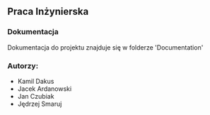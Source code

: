 ## Praca Inżynierska

### Dokumentacja
Dokumentacja do projektu znajduje się w folderze 'Documentation' 

### Autorzy:
  - Kamil Dakus
  - Jacek Ardanowski
  - Jan Czubiak
  - Jędrzej Smaruj